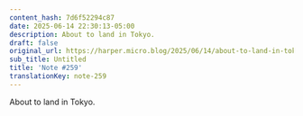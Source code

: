 ```yaml
---
content_hash: 7d6f52294c87
date: 2025-06-14 22:30:13-05:00
description: About to land in Tokyo.
draft: false
original_url: https://harper.micro.blog/2025/06/14/about-to-land-in-tokyo.html
sub_title: Untitled
title: 'Note #259'
translationKey: note-259
---
```


About to land in Tokyo.